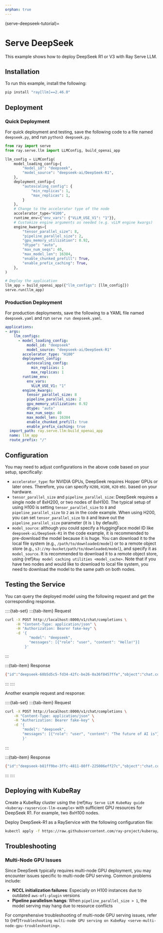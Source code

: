 ```yaml
---
orphan: true
---
```


(serve-deepseek-tutorial)=

# Serve DeepSeek

This example shows how to deploy DeepSeek R1 or V3 with Ray Serve LLM.

## Installation

To run this example, install the following:

```bash
pip install "ray[llm]==2.46.0"
```

## Deployment

### Quick Deployment

For quick deployment and testing, save the following code to a file named `deepseek.py`,
and run `python3 deepseek.py`.

```python
from ray import serve
from ray.serve.llm import LLMConfig, build_openai_app

llm_config = LLMConfig(
    model_loading_config={
        "model_id": "deepseek",
        "model_source": "deepseek-ai/DeepSeek-R1",
    },
    deployment_config={
        "autoscaling_config": {
            "min_replicas": 1,
            "max_replicas": 1,
        }
    },
    # Change to the accelerator type of the node
    accelerator_type="H100",
    runtime_env={"env_vars": {"VLLM_USE_V1": "1"}},
    # Customize engine arguments as needed (e.g. vLLM engine kwargs)
    engine_kwargs={
        "tensor_parallel_size": 8,
        "pipeline_parallel_size": 2,
        "gpu_memory_utilization": 0.92,
        "dtype": "auto",
        "max_num_seqs": 40,
        "max_model_len": 16384,
        "enable_chunked_prefill": True,
        "enable_prefix_caching": True,
    },
)

# Deploy the application
llm_app = build_openai_app({"llm_configs": [llm_config]})
serve.run(llm_app)
```

### Production Deployment

For production deployments, save the following to a YAML file named `deepseek.yaml`
and run `serve run deepseek.yaml`.

```yaml
applications:
- args:
    llm_configs:
      - model_loading_config:
          model_id: "deepseek"
          model_source: "deepseek-ai/DeepSeek-R1"
        accelerator_type: "H100"
        deployment_config:
          autoscaling_config:
            min_replicas: 1
            max_replicas: 1
        runtime_env:
          env_vars:
            VLLM_USE_V1: "1"
        engine_kwargs:
          tensor_parallel_size: 8
          pipeline_parallel_size: 2
          gpu_memory_utilization: 0.92
          dtype: "auto"
          max_num_seqs: 40
          max_model_len: 16384
          enable_chunked_prefill: true
          enable_prefix_caching: true
  import_path: ray.serve.llm:build_openai_app
  name: llm_app
  route_prefix: "/"
```

## Configuration

You may need to adjust configurations in the above code based on your setup, specifically:

* `accelerator_type`: for NVIDIA GPUs, DeepSeek requires Hopper GPUs or later ones. 
Therefore, you can specify `H200`, `H100`, `H20` etc. based on your hardware.
* `tensor_parallel_size` and `pipeline_parallel_size`: DeepSeek requires a single node of 8xH200,
or two nodes of 8xH100. The typical setup of using H100 is setting `tensor_parallel_size` to `8`
and `pipeline_parallel_size` to `2` as in the code example. When using H200, you can set
`tensor_parallel_size` to `8` and leave out the `pipeline_parallel_size` parameter
(it is `1` by default).
* `model_source`: although you could specify a HuggingFace model ID like `deepseek-ai/DeepSeek-R1` 
in the code example, it is recommended to pre-download the model because it is huge.
You can download it to the local file system (e.g., `/path/to/downloaded/model`)
or to a remote object store (e.g., `s3://my-bucket/path/to/downloaded/model`),
and specify it as `model_source`. It is recommended to download it to a remote object store,
using {ref}`Ray model caching utilities <model_cache>`. 
Note that if you have two nodes and would like to download to local file system,
you need to download the model to the same path on both nodes.


## Testing the Service

You can query the deployed model using the following request and get the corresponding response.

::::{tab-set}
:::{tab-item} Request
```bash
curl -X POST http://localhost:8000/v1/chat/completions \
     -H "Content-Type: application/json" \
     -H "Authorization: Bearer fake-key" \
     -d '{
           "model": "deepseek",
           "messages": [{"role": "user", "content": "Hello!"}]
         }'
```
:::

:::{tab-item} Response
```bash
{"id":"deepseek-68b5d5c5-fd34-42fc-be26-0a36f8457ffe","object":"chat.completion","created":1743646776,"model":"deepseek","choices":[{"index":0,"message":{"role":"assistant","reasoning_content":null,"content":"Hello! How can I assist you today? 😊","tool_calls":[]},"logprobs":null,"finish_reason":"stop","stop_reason":null}],"usage":{"prompt_tokens":6,"total_tokens":18,"completion_tokens":12,"prompt_tokens_details":null},"prompt_logprobs":null}
```
:::
::::

Another example request and response:

::::{tab-set}
:::{tab-item} Request
```bash
curl -X POST http://localhost:8000/v1/chat/completions \
    -H "Content-Type: application/json" \
    -H "Authorization: Bearer fake-key" \
    -d '{
        "model": "deepseek",
        "messages": [{"role": "user", "content": "The future of AI is"}]
        }'
```
:::

:::{tab-item} Response
```bash
{"id":"deepseek-b81ff9be-3ffc-4811-80ff-225006eff27c","object":"chat.completion","created":1743646860,"model":"deepseek","choices":[{"index":0,"message":{"role":"assistant","reasoning_content":null,"content":"The future of AI is multifaceted and holds immense potential across various domains. Here are some key aspects that are likely to shape its trajectory:\n\n1. **Advanced Automation**: AI will continue to automate routine and complex tasks across industries, increasing efficiency and productivity. This includes everything from manufacturing and logistics to healthcare and finance.\n\n2. **Enhanced Decision-Making**: AI systems will provide deeper insights and predictive analytics, aiding in better decision-making processes for businesses, governments, and individuals.\n\n3. **Personalization**: AI will drive more personalized experiences in areas such as shopping, education, and entertainment, tailoring services and products to individual preferences and behaviors.\n\n4. **Healthcare Revolution**: AI will play a significant role in diagnosing diseases, personalizing treatment plans, and even predicting health issues before they become critical, potentially transforming the healthcare industry.\n\n5. **Ethical and Responsible AI**: As AI becomes more integrated into society, there will be a growing focus on developing ethical guidelines and frameworks to ensure AI is used responsibly and transparently, addressing issues like bias, privacy, and security.\n\n6. **Human-AI Collaboration**: The future will see more seamless collaboration between humans and AI, with AI augmenting human capabilities rather than replacing them. This includes areas like creative industries, where AI can assist in generating ideas and content.\n\n7. **AI in Education**: AI will personalize learning experiences, adapt to individual learning styles, and provide real-time feedback, making education more accessible and effective.\n\n8. **Robotics and Autonomous Systems**: Advances in AI will lead to more sophisticated robots and autonomous systems, impacting industries like transportation (e.g., self-driving cars), agriculture, and home automation.\n\n9. **AI and Sustainability**: AI will play a crucial role in addressing environmental challenges by optimizing resource use, improving energy efficiency, and aiding in climate modeling and conservation efforts.\n\n10. **Regulation and Governance**: As AI technologies advance, there will be increased efforts to establish international standards and regulations to govern their development and use, ensuring they benefit society as a whole.\n\n11. **Quantum Computing and AI**: The integration of quantum computing with AI could revolutionize data processing capabilities, enabling the solving of complex problems that are currently intractable.\n\n12. **AI in Creative Fields**: AI will continue to make strides in creative domains such as music, art, and literature, collaborating with human creators to push the boundaries of innovation and expression.\n\nOverall, the future of AI is both promising and challenging, requiring careful consideration of its societal impact and the ethical implications of its widespread adoption.","tool_calls":[]},"logprobs":null,"finish_reason":"stop","stop_reason":null}],"usage":{"prompt_tokens":9,"total_tokens":518,"completion_tokens":509,"prompt_tokens_details":null},"prompt_logprobs":null}
```
:::
::::

## Deploying with KubeRay

Create a KubeRay cluster using the {ref}`Ray Serve LLM KubeRay guide <kuberay-rayservice-llm-example>` with sufficient GPU resources for DeepSeek R1. For example, two 8xH100 nodes.

Deploy DeepSeek-R1 as a RayService with the following configuration file:

```bash
kubectl apply -f https://raw.githubusercontent.com/ray-project/kuberay/master/ray-operator/config/samples/ray-service.deepseek.yaml
```

## Troubleshooting

### Multi-Node GPU Issues

Since DeepSeek typically requires multi-node GPU deployment, you may encounter issues specific to multi-node GPU serving. Common problems include:

* **NCCL initialization failures**: Especially on H100 instances due to outdated `aws-ofi-plugin` versions
* **Pipeline parallelism hangs**: When `pipeline_parallel_size > 1`, the model serving may hang due to resource conflicts

For comprehensive troubleshooting of multi-node GPU serving issues, refer to {ref}`Troubleshooting multi-node GPU serving on KubeRay <serve-multi-node-gpu-troubleshooting>`.
